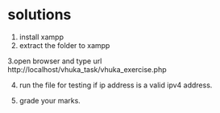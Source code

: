 # solutions

1. install xampp
2. extract the folder to xampp

3.open browser and type url http://localhost/vhuka_task/vhuka_exercise.php

4. run the file for testing if ip address is a valid ipv4 address.

5. grade your marks.
